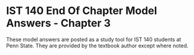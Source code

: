 # IST 140 End Of Chapter Model Answers - Chapter 3

These model answers are posted as a study tool for IST 140 students at Penn State. They are provided by the textbook author except where noted.
